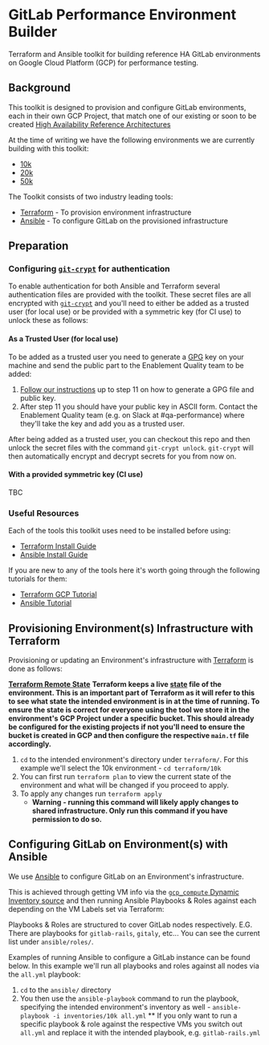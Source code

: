 # GitLab Performance Environment Builder

Terraform and Ansible toolkit for building reference HA GitLab environments on Google Cloud Platform (GCP) for performance testing.

## Background

This toolkit is designed to provision and configure GitLab environments, each in their own GCP Project, that match one of our existing or soon to be created [High Availability Reference Architectures](https://docs.gitlab.com/ee/administration/high_availability/README.html#high-availability-architecture-examples)

At the time of writing we have the following environments we are currently building with this toolkit:
* [10k](https://console.cloud.google.com/home/dashboard?orgonly=true&project=gitlab-qa-10k-cd77c7&supportedpurview=organizationId)
* [20k](https://console.cloud.google.com/home/dashboard?orgonly=true&project=gitlab-qa-25k-bc38fe&supportedpurview=organizationId)
* [50k](https://console.cloud.google.com/home/dashboard?project=gitlab-qa-50k-193234)

The Toolkit consists of two industry leading tools:
* [Terraform](https://www.terraform.io/) - To provision environment infrastructure
* [Ansible](https://docs.ansible.com/ansible/latest/index.html) - To configure GitLab on the provisioned infrastructure

## Preparation
### Configuring [`git-crypt`](https://github.com/AGWA/git-crypt) for authentication

To enable authentication for both Ansible and Terraform several authentication files are provided with the toolkit. These secret files are all encrypted with [`git-crypt`](https://github.com/AGWA/git-crypt) and you'll need to either be added as a trusted user (for local use) or be provided with a symmetric key (for CI use) to unlock these as follows:

#### As a Trusted User (for local use)

To be added as a trusted user you need to generate a [GPG](https://gnupg.org/) key on your machine and send the public part to the Enablement Quality team to be added:

1. [Follow our instructions](https://docs.gitlab.com/ee/user/project/repository/gpg_signed_commits/#generating-a-gpg-key) up to step 11 on how to generate a GPG file and public key.
1. After step 11 you should have your public key in ASCII form. Contact the Enablement Quality team (e.g. on Slack at #qa-performance) where they'll take the key and add you as a trusted user.

After being added as a trusted user, you can checkout this repo and then unlock the secret files with the command `git-crypt unlock`. `git-crypt` will then automatically encrypt and decrypt secrets for you from now on.

#### With a provided symmetric key (CI use)

TBC

### Useful Resources

Each of the tools this toolkit uses need to be installed before using:
* [Terraform Install Guide](https://learn.hashicorp.com/terraform/getting-started/install.html)
* [Ansible Install Guide](https://docs.ansible.com/ansible/latest/installation_guide/intro_installation.html)

If you are new to any of the tools here it's worth going through the following tutorials for them:
* [Terraform GCP Tutorial](https://learn.hashicorp.com/terraform/gcp/intro)
* [Ansible Tutorial](https://www.guru99.com/ansible-tutorial.html)

## Provisioning Environment(s) Infrastructure with Terraform

Provisioning or updating an Environment's infrastructure with [Terraform](https://www.terraform.io/) is done as follows:

>>>
**[Terraform Remote State](https://learn.hashicorp.com/terraform/gcp/remote)**
**Terraform keeps a live [state](https://learn.hashicorp.com/terraform/gcp/remote) file of the environment. This is an important part of Terraform as it will refer to this to see what state the intended environment is in at the time of running. To ensure the state is correct for everyone using the tool we store it in the environment's GCP Project under a specific bucket. This should already be configured for the existing projects if not you'll need to ensure the bucket is created in GCP and then configure the respective `main.tf` file accordingly.**
>>>

1. `cd` to the intended environment's directory under `terraform/`. For this example we'll select the 10k environment - `cd terraform/10k`
1. You can first run `terraform plan` to view the current state of the environment and what will be changed if you proceed to apply.
1. To apply any changes run `terraform apply` 
    * **Warning - running this command will likely apply changes to shared infrastructure. Only run this command if you have permission to do so.**

## Configuring GitLab on Environment(s) with Ansible

We use [Ansible](https://docs.ansible.com/ansible/latest/index.html) to configure GitLab on an Environment's infrastructure. 

This is achieved through getting VM info via the [`gcp_compute` Dynamic Inventory source](https://docs.ansible.com/ansible/latest/plugins/inventory/gcp_compute.html) and then running Ansible Playbooks & Roles against each depending on the VM Labels set via Terraform:

Playbooks & Roles are structured to cover GitLab nodes respectively. E.G. There are playbooks for `gitlab-rails`, `gitaly`, etc... You can see the current list under `ansible/roles/`.

Examples of running Ansible to configure a GitLab instance can be found below. In this example we'll run all playbooks and roles against all nodes via the `all.yml` playbook:

1. `cd` to the `ansible/` directory
1. You then use the `ansible-playbook` command to run the playbook, specifying the intended environment's inventory as well - `ansible-playbook -i inventories/10k all.yml`
    ** If you only want to run a specific playbook & role against the respective VMs you switch out `all.yml` and replace it with the intended playbook, e.g. `gitlab-rails.yml`
